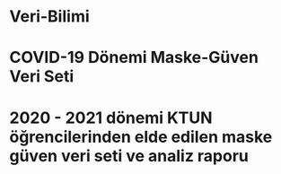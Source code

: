 # Veri-Bilimi
# COVID-19 Dönemi Maske-Güven Veri Seti
# 2020 - 2021 dönemi KTUN öğrencilerinden elde edilen maske güven veri seti ve analiz raporu
